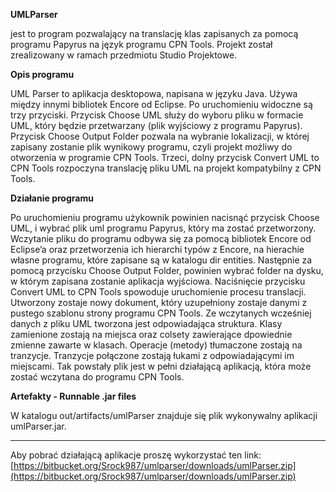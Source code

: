 ﻿**UMLParser**

jest to program pozwalający na translację klas zapisanych za pomocą programu Papyrus na język programu CPN Tools. Projekt został zrealizowany w ramach przedmiotu Studio Projektowe.

**Opis programu**

UML Parser to aplikacja desktopowa, napisana w języku Java. Używa między innymi bibliotek Encore od Eclipse. Po uruchomieniu widoczne są trzy przyciski. Przycisk Choose UML służy do wyboru pliku w formacie UML, który będzie przetwarzany (plik wyjściowy z programu Papyrus). Przycisk Choose Output Folder pozwala na wybranie lokalizacji, w której zapisany zostanie plik wynikowy programu, czyli projekt możliwy do otworzenia w programie CPN Tools. Trzeci, dolny przycisk Convert UML to CPN Tools rozpoczyna translację pliku UML na projekt kompatybilny z CPN Tools. 

**Działanie programu**

Po uruchomieniu programu użykownik powinien nacisnąć przycisk Choose UML, i wybrać plik uml programu Papyrus, który ma zostać przetworzony. Wczytanie pliku do programu odbywa się za pomocą bibliotek Encore od Eclipse’a oraz przetworzenia ich hierarchi typów z Encore, na hierachie własne programu, które zapisane są w katalogu dir entities. Następnie za pomocą przycisku Choose Output Folder, powinien wybrać folder na dysku, w którym zapisana zostanie aplikacja wyjściowa. Naciśnięcie przycisku Convert UML to CPN Tools spowoduje uruchomienie procesu translacji. Utworzony zostaje nowy dokument, który uzupełniony zostaje danymi z pustego szablonu strony programu CPN Tools. Ze wczytanych wcześniej danych z pliku UML tworzona jest odpowiadająca struktura. Klasy zamienione zostają na miejsca oraz colsety zawierające dpowiednie zmienne zawarte w klasach. Operacje (metody) tłumaczone zostają na tranzycje. Tranzycje połączone zostają łukami z odpowiadającymi im miejscami. Tak powstały plik jest w pełni działającą aplikacją, która może zostać wczytana do programu CPN Tools.

**Artefakty - Runnable .jar files**

W katalogu out/artifacts/umlParser znajduje się plik wykonywalny aplikacji umlParser.jar.


----------


 Aby pobrać działającą aplikacje proszę wykorzystać ten link:
[https://bitbucket.org/Srock987/umlparser/downloads/umlParser.zip](https://bitbucket.org/Srock987/umlparser/downloads/umlParser.zip)


